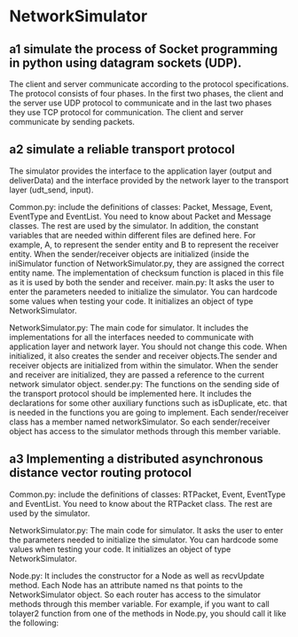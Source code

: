 # NetworkSimulator
## a1 simulate the process of Socket programming in python using datagram sockets (UDP).
The client and server communicate according to the protocol specifications. The protocol consists of four phases. In the first two phases, the client and the server use UDP protocol to communicate and in the last two phases they use TCP protocol for communication. The client and server communicate by sending packets.

## a2 simulate a reliable transport protocol
The simulator provides the interface to the application layer (output and deliverData) and the interface provided by the network layer to the transport layer (udt_send, input).

Common.py: include the definitions of classes: Packet, Message, Event, EventType and EventList. You need to know about Packet and Message classes. The rest are used by the simulator. In addition, the constant variables that are needed within different files are defined here. For example, A, to represent the sender entity and B to represent the receiver entity. When the sender/receiver objects are initialized (inside the iniSimulator function of NetworkSimulator.py, they are assigned the correct entity name. The implementation of checksum function is placed in this file as it is used by both the sender and receiver.
main.py: It asks the user to enter the parameters needed to initialize the simulator. You can hardcode some values when testing your code. It initializes an object of type NetworkSimulator.

NetworkSimulator.py: The main code for simulator. It includes the implementations for all the interfaces needed to communicate with application layer and network layer. You should not change this code. When initialized, it also creates the sender and receiver objects.The sender and receiver objects are initialized from within the simulator. When the sender and receiver are initialized, they are passed a reference to the current network simulator object.
sender.py: The functions on the sending side of the transport protocol should be implemented here. It includes the declarations for some other auxiliary functions such as isDuplicate, etc. that is needed in the functions you are going to implement. Each sender/receiver class has a member named networkSimulator. So each sender/receiver object has access to the simulator methods through this member variable.



## a3 Implementing a distributed asynchronous distance vector routing protocol
Common.py: include the definitions of classes: RTPacket, Event, EventType and EventList. You need to know about the RTPacket class. The rest are used by the simulator.

NetworkSimulator.py: The main code for simulator. It asks the user to enter the parameters needed to initialize the simulator. You can hardcode some values when testing your code. It initializes an object of type NetworkSimulator.

Node.py: It includes the constructor for a Node as well as recvUpdate method. Each Node has an attribute named ns that points to the NetworkSimulator object. So each router has access to the simulator methods through this member variable. For example, if you want to call tolayer2 function from one of the methods in Node.py, you should call it like the following:
